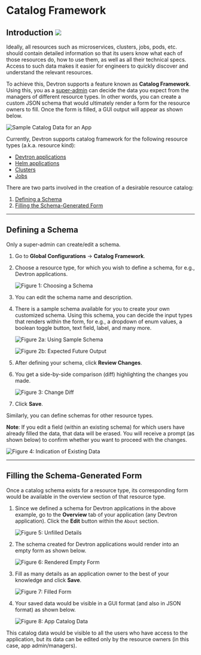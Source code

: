# Catalog Framework

## Introduction [![](https://devtron-public-asset.s3.us-east-2.amazonaws.com/images/elements/EnterpriseTag.svg)](https://devtron.ai/pricing)

Ideally, all resources such as microservices, clusters, jobs, pods, etc. should contain detailed information so that its users know what each of those resources do, how to use them, as well as all their technical specs. Access to such data makes it easier for engineers to quickly discover and understand the relevant resources.

To achieve this, Devtron supports a feature known as **Catalog Framework**. Using this, you as a [super-admin](../global-configurations/authorization/user-access.md#role-based-access-levels) can decide the data you expect from the managers of different resource types. In other words, you can create a custom JSON schema that would ultimately render a form for the resource owners to fill. Once the form is filled, a GUI output will appear as shown below.

![Sample Catalog Data for an App](https://devtron-public-asset.s3.us-east-2.amazonaws.com/images/global-configurations/catalog-framework/sample-app-catalog.jpg)

Currently, Devtron supports catalog framework for the following resource types (a.k.a. resource kind):

* [Devtron applications](../../reference/glossary.md#devtron-apps)
* [Helm applications](../../reference/glossary.md#helm-apps)
* [Clusters](../../reference/glossary.md#cluster)
* [Jobs](../../reference/glossary.md#job)

There are two parts involved in the creation of a desirable resource catalog:

1. [Defining a Schema](#defining-a-schema) 
2. [Filling the Schema-Generated Form](#filling-the-schema-generated-form)

---

## Defining a Schema

Only a super-admin can create/edit a schema.

1. Go to **Global Configurations** → **Catalog Framework**.

2. Choose a resource type, for which you wish to define a schema, for e.g., Devtron applications.

    ![Figure 1: Choosing a Schema](https://devtron-public-asset.s3.us-east-2.amazonaws.com/images/global-configurations/catalog-framework/catalog-framework.jpg)

3. You can edit the schema name and description.

4. There is a sample schema available for you to create your own customized schema. Using this schema, you can decide the input types that renders within the form, for e.g., a dropdown of enum values, a boolean toggle button, text field, label, and many more.

    ![Figure 2a: Using Sample Schema](https://devtron-public-asset.s3.us-east-2.amazonaws.com/images/global-configurations/catalog-framework/schema.jpg)

    ![Figure 2b: Expected Future Output](https://devtron-public-asset.s3.us-east-2.amazonaws.com/images/global-configurations/catalog-framework/rendering.jpg)

5. After defining your schema, click **Review Changes**.

6. You get a side-by-side comparison (diff) highlighting the changes you made.

    ![Figure 3: Change Diff](https://devtron-public-asset.s3.us-east-2.amazonaws.com/images/global-configurations/catalog-framework/changed-schema.jpg)

7. Click **Save**.

Similarly, you can define schemas for other resource types.

**Note**: If you edit a field (within an existing schema) for which users have already filled the data, that data will be erased. You will receive a prompt (as shown below) to confirm whether you want to proceed with the changes.

![Figure 4: Indication of Existing Data](https://devtron-public-asset.s3.us-east-2.amazonaws.com/images/global-configurations/catalog-framework/existing-filled-data.jpg)


---

## Filling the Schema-Generated Form

Once a catalog schema exists for a resource type, its corresponding form would be available in the overview section of that resource type. 

1. Since we defined a schema for Devtron applications in the above example, go to the **Overview** tab of your application (any Devtron application). Click the **Edit** button within the `About` section.

    ![Figure 5: Unfilled Details](https://devtron-public-asset.s3.us-east-2.amazonaws.com/images/global-configurations/catalog-framework/app-overview.jpg)

2. The schema created for Devtron applications would render into an empty form as shown below.

    ![Figure 6: Rendered Empty Form](https://devtron-public-asset.s3.us-east-2.amazonaws.com/images/global-configurations/catalog-framework/edit-catalog.jpg)

3. Fill as many details as an application owner to the best of your knowledge and click **Save**.

    ![Figure 7: Filled Form](https://devtron-public-asset.s3.us-east-2.amazonaws.com/images/global-configurations/catalog-framework/filled-catalog.jpg)

4. Your saved data would be visible in a GUI format (and also in JSON format) as shown below.

    ![Figure 8: App Catalog Data](https://devtron-public-asset.s3.us-east-2.amazonaws.com/images/global-configurations/catalog-framework/gui-app-catalog.jpg)

This catalog data would be visible to all the users who have access to the application, but its data can be edited only by the resource owners (in this case, app admin/managers).







